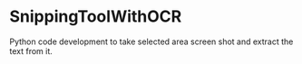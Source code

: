 # SnippingToolWithOCR

Python code development to take selected area screen shot and extract the text from it.
